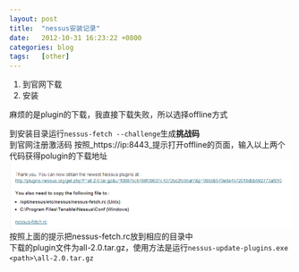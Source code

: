 ```yaml
---
layout: post
title:  "nessus安装记录"
date:   2012-10-31 16:23:22 +0800
categories: blog
tags:   [other]
---
```

1. 到官网下载
2. 安装   

麻烦的是plugin的下载，我直接下载失败，所以选择offline方式

到安装目录运行`nessus-fetch --challenge`生成**挑战码**                  
到官网注册激活码
按照_https://ip:8443_提示打开offline的页面，输入以上两个代码获得polugin的下载地址                
![nessus](/images/nessus.png)
按照上面的提示把nessus-fetch.rc放到相应的目录中         
下载的plugin文件为all-2.0.tar.gz，使用方法是运行`nessus-update-plugins.exe <path>\all-2.0.tar.gz`